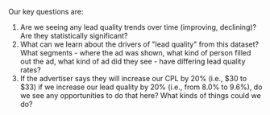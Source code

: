 Our key questions are:
1. Are we seeing any lead quality trends over time (improving, declining)? Are they statistically
significant?
2. What can we learn about the drivers of "lead quality" from this dataset? What segments -
where the ad was shown, what kind of person filled out the ad, what kind of ad did they see -
have differing lead quality rates?
3. If the advertiser says they will increase our CPL by 20% (i.e., $30 to $33) if we increase our
lead quality by 20% (i.e., from 8.0% to 9.6%), do we see any opportunities to do that here?
What kinds of things could we do?

